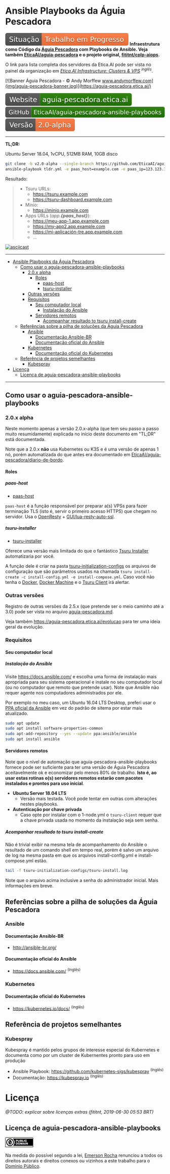 # Ansible Playbooks da Águia Pescadora

**![Situação: Trabalho em Progresso](img/badges/status-work-in-progress.svg) Infraestrutura como Código da
[Águia Pescadora](https://https://aguia-pescadora.etica.ai/) com Playbooks de Ansible. Veja também
[EticaAI/aguia-pescadora](https://github.com/EticaAI/aguia-pescadora)
e o projeto original, [fititnt/cplp-aiops](https://github.com/fititnt/cplp-aiops).**

O link para lista completa dos servidores da Etica.AI pode ser vista no painel da
organização em _[Etica.AI Infrastructure: Clusters & VPS](https://github.com/orgs/EticaAI/projects/2) <sup>inglês</sup>_.

[![Banner Águia Pescadora - © Andy Morffew www.andymorffew.com](img/aguia-pescadora-banner.jpg)](https://aguia-pescadora.etica.ai/)

[![Website: aguia-pescadora.etica.ai](img/badges/website.svg)](https://aguia-pescadora.etica.ai) [![GitHub: EticaAI/aguia-pescadora-ansible-playbooks](img/badges/github.svg)](https://github.com/EticaAI/aguia-pescadora-ansible-playbooks) [![Versão: 2.0-alpha](img/badges/version-2.0-alpha.svg)](https://aguia-pescadora.etica.ai/evolucao/)

---

**TL;DR:**

Ubuntu Server 18.04, 1vCPU, 512MB RAM, 10GB disco

```bash
git clone -b v2.0-alpha --single-branch https://github.com/EticaAI/aguia-pescadora-ansible-playbooks.git .
ansible-playbook tldr.yml -e paas_host=example.com -e paas_ip=123.123.123.123
```

Resultado:

> - Tsuru URLs:
>   - https://tsuru.example.com
>   - https://tsuru-dashboard.example.com
> - Minio:
>   - https://minio.example.com
> - Apps URLs (_app.**{paas_host}**_):
>   - https://meu-app-1.app.example.com
>   - https://my-app2.app.example.com
>   - https://mi-aplicación-tre.app.example.com
>   - ...

[![asciicast](https://asciinema.org/a/18k4z7mCYgBgSQbI3eiZ6RrdB.svg)](https://asciinema.org/a/18k4z7mCYgBgSQbI3eiZ6RrdB)

---

<!-- TOC depthFrom:1 -->

- [Ansible Playbooks da Águia Pescadora](#ansible-playbooks-da-águia-pescadora)
    - [Como usar o aguia-pescadora-ansible-playbooks](#como-usar-o-aguia-pescadora-ansible-playbooks)
        - [2.0.x alpha](#20x-alpha)
            - [Roles](#roles)
                - [paas-host](#paas-host)
                - [tsuru-installer](#tsuru-installer)
        - [Outras versões](#outras-versões)
        - [Requisitos](#requisitos)
            - [Seu computador local](#seu-computador-local)
                - [Instalação do Ansible](#instalação-do-ansible)
            - [Servidores remotos](#servidores-remotos)
                - [Acompanhar resultado to tsuru install-create](#acompanhar-resultado-to-tsuru-install-create)
    - [Referências sobre a pilha de soluções da Águia Pescadora](#referências-sobre-a-pilha-de-soluções-da-águia-pescadora)
        - [Ansible](#ansible)
            - [Documentação Ansible-BR](#documentação-ansible-br)
            - [Documentação oficial do Ansible](#documentação-oficial-do-ansible)
        - [Kubernetes](#kubernetes)
            - [Documentação oficial do Kubernetes](#documentação-oficial-do-kubernetes)
    - [Referência de projetos semelhantes](#referência-de-projetos-semelhantes)
        - [Kubespray](#kubespray)
- [Licença](#licença)
    - [Licença de aguia-pescadora-ansible-playbooks](#licença-de-aguia-pescadora-ansible-playbooks)

<!-- /TOC -->

----

<!--
@TODO saber mais sobre o AWX Project https://github.com/ansible/awx (fititnt, 2019-06-29 04:15 BRT)
-->

## Como usar o aguia-pescadora-ansible-playbooks

### 2.0.x alpha

Neste momento apenas a versão 2.0.x-alpha (que tem seu passo a passo muito
resumidamente) explicada no início deste documento em "TL;DR" está documentada.

Note que a 2.0.x **não** usa Kubernetes ou K3S e é uma versão de apenas 1 nó,
porém automatizada do que antes era documentado em [EticaAI/aguia-pescadora/diario-de-bordo](https://github.com/EticaAI/aguia-pescadora/tree/master/diario-de-bordo).

#### Roles

<!--
 #### common

- [common](roles/common/README.md)
-->

##### paas-host

- [paas-host](roles/paas-host/README.md)

`paas-host` é a função responsável por preparar a(s) VPSs para fazer
terminação TLS (isto é, servir o primeiro acesso HTTPS) que chegam no servidor.
Usa o [OpenResty](https://github.com/openresty/openresty) +
[GUI/lua-resty-auto-ssl](https://github.com/GUI/lua-resty-auto-ssl).

##### tsuru-installer

- [tsuru-installer](roles/tsuru-installer/README.md)

Oferece uma versão mais limitada do que o fantástico
[Tsuru Installer](https://docs.tsuru.io/stable/installing/using-tsuru-installer.html)
automatizaria por você.

A função dele é criar na pasta [tsuru-initialization-configs](tsuru-initialization-configs/)
os arquivos de configuração que são parâmetros usados na chamada
`tsuru install-create -c install-config.yml -e install-compose.yml`. Caso você
não tenha o [Docker](https://docs.docker.com/install/),
[Docker Machine](https://docs.docker.com/machine/install-machine/) e o
[Tsuru Client](https://tsuru-client.readthedocs.io/en/latest/installing.html)
irá alertar.

### Outras versões

Registro de outras versões da 2.5.x (que pretende ser o meio caminho até a 3.0)
pode ser vista no arquivo [aguia-pescadora.md](aguia-pescadora.md).

Veja também <https://aguia-pescadora.etica.ai/evolucao> para ter uma ideia geral
da evolução.
### Requisitos

#### Seu computador local

##### Instalação do Ansible
Visite <https://docs.ansible.com/> e escolha uma forma de instalação mais
apropriada para seu sistema operacional e instale no seu computador local (ou
no computador que remoto que pretende usar). Note que Ansible não requer agente
nos computadores administrados por ele.

Por exemplo no meu caso, um Ubuntu 16.04 LTS Desktop, preferi usar o
[PPA oficial da Ansible](https://launchpad.net/~ansible/+archive/ubuntu/ansible)
em vez do padrão de sitema por estar mais atualizado.

```bash
sudo apt update
sudo apt install software-properties-common
sudo apt-add-repository --yes --update ppa:ansible/ansible
sudo apt install ansible
```

#### Servidores remotos

Note que o nível de automação que aguia-pescadora-ansible-playbooks fornece
pode ser suficiente para ter uma versão de Águia Pescadora aceitavelmente ok
e economizar pelo menos 80% de trabalho. **Isto é, ao usar estas rotinas o(s)
servidores remotos estarão com pacotes instalados e prontos para uso inicial**.

- **Ubuntu Server 18.04 LTS**
    - Versão mais testada. Você pode tentar em outras com alterações nestes
      playbooks.
- **Autenticação por chave privada**
    - Caso opte por instalar com o 1-node.yml o `tsuru-client` requer que a
      chave privada usada no momento da instalação seja sem senha.

##### Acompanhar resultado to tsuru install-create

Não é trivial exibir na mesma tela de acompanhamento do Ansible o resultado de
um comando shell em tempo real, porém é salvo um arquivo de log na mesma pasta
em que os arquivos install-config.yml e install-compose.yml estão.

```bash
tail -f tsuru-initialization-configs/tsuru-install.log
```

Note que o arquivo acima inclusive a senha do administrador inicial.
Mais informações em breve.

## Referências sobre a pilha de soluções da Águia Pescadora

### Ansible

#### Documentação Ansible-BR
- <http://ansible-br.org/>

#### Documentação oficial do Ansible
- <https://docs.ansible.com/> <sup>(Inglês)</sup>

### Kubernetes

#### Documentação oficial do Kubernetes

- <https://kubernetes.io/docs/> <sup>(Inglês)</sup>

<!--
@TODO ver projetos extras de interesse potencial do usuário (fititnt, 2019-06-28 09:31 BRT)
-->

## Referência de projetos semelhantes

### Kubespray

Kubespray é mantido pelos grupos de interesse especial do Kubernetes e documenta
como por um cluster de Kubernentes pronto para uso em produção

- Ansible Playbook: <https://github.com/kubernetes-sigs/kubespray> <sup>(Inglês)</sup>
- Documentação: <https://kubespray.io> <sup>(Inglês)</sup>

# Licença

_@TODO: explicar sobre licenças extras (fititnt, 2019-06-30 05:53 BRT)_

## Licença de aguia-pescadora-ansible-playbooks

[![Domínio Público](img/public-domain.png)](UNLICENSE)

Na medida do possível segundo a lei, [Emerson Rocha](https://github.com/fititnt)
renunciou a todos os direitos autorais e direitos conexos ou vizinhos a este
trabalho para o [Domínio Público](UNLICENSE).

